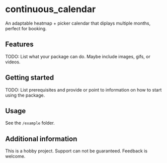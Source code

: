 # continuous_calendar

An adaptable heatmap + picker calendar that diplays multiple months, perfect for booking.

## Features

TODO: List what your package can do. Maybe include images, gifs, or videos.

## Getting started

TODO: List prerequisites and provide or point to information on how to
start using the package.

## Usage

See the `/example` folder.

## Additional information

This is a hobby project. Support can not be guaranteed.
Feedback is welcome.
